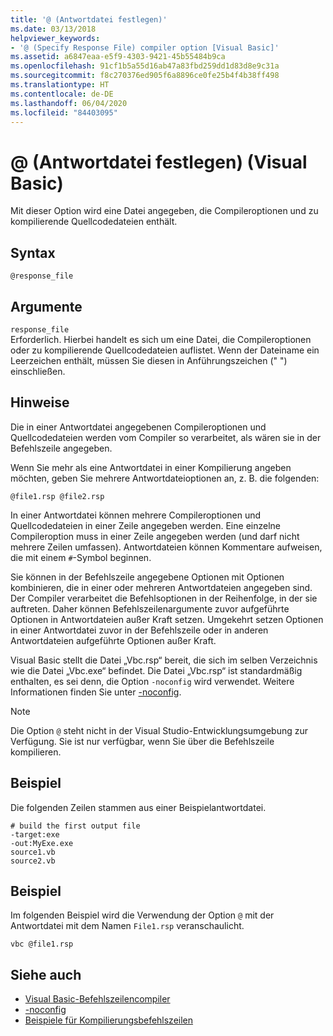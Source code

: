 ```yaml
---
title: '@ (Antwortdatei festlegen)'
ms.date: 03/13/2018
helpviewer_keywords:
- '@ (Specify Response File) compiler option [Visual Basic]'
ms.assetid: a6847eaa-e5f9-4303-9421-45b55484b9ca
ms.openlocfilehash: 91cf1b5a55d16ab47a83fbd259dd1d83d8e9c31a
ms.sourcegitcommit: f8c270376ed905f6a8896ce0fe25b4f4b38ff498
ms.translationtype: HT
ms.contentlocale: de-DE
ms.lasthandoff: 06/04/2020
ms.locfileid: "84403095"
---
```

# <a name="-specify-response-file-visual-basic"></a>@ (Antwortdatei festlegen) (Visual Basic)

Mit dieser Option wird eine Datei angegeben, die Compileroptionen und zu kompilierende Quellcodedateien enthält.

## <a name="syntax"></a>Syntax

```console
@response_file
```

## <a name="arguments"></a>Argumente

`response_file`  
Erforderlich. Hierbei handelt es sich um eine Datei, die Compileroptionen oder zu kompilierende Quellcodedateien auflistet. Wenn der Dateiname ein Leerzeichen enthält, müssen Sie diesen in Anführungszeichen (" ") einschließen.

## <a name="remarks"></a>Hinweise

Die in einer Antwortdatei angegebenen Compileroptionen und Quellcodedateien werden vom Compiler so verarbeitet, als wären sie in der Befehlszeile angegeben.

Wenn Sie mehr als eine Antwortdatei in einer Kompilierung angeben möchten, geben Sie mehrere Antwortdateioptionen an, z. B. die folgenden:

```console
@file1.rsp @file2.rsp
```

In einer Antwortdatei können mehrere Compileroptionen und Quellcodedateien in einer Zeile angegeben werden. Eine einzelne Compileroption muss in einer Zeile angegeben werden (und darf nicht mehrere Zeilen umfassen). Antwortdateien können Kommentare aufweisen, die mit einem `#`-Symbol beginnen.

Sie können in der Befehlszeile angegebene Optionen mit Optionen kombinieren, die in einer oder mehreren Antwortdateien angegeben sind. Der Compiler verarbeitet die Befehlsoptionen in der Reihenfolge, in der sie auftreten. Daher können Befehlszeilenargumente zuvor aufgeführte Optionen in Antwortdateien außer Kraft setzen. Umgekehrt setzen Optionen in einer Antwortdatei zuvor in der Befehlszeile oder in anderen Antwortdateien aufgeführte Optionen außer Kraft.

Visual Basic stellt die Datei „Vbc.rsp“ bereit, die sich im selben Verzeichnis wie die Datei „Vbc.exe“ befindet. Die Datei „Vbc.rsp“ ist standardmäßig enthalten, es sei denn, die Option `-noconfig` wird verwendet. Weitere Informationen finden Sie unter [-noconfig](noconfig.md).

> [!NOTE]
> Die Option `@` steht nicht in der Visual Studio-Entwicklungsumgebung zur Verfügung. Sie ist nur verfügbar, wenn Sie über die Befehlszeile kompilieren.

## <a name="example"></a>Beispiel

Die folgenden Zeilen stammen aus einer Beispielantwortdatei.

```console
# build the first output file
-target:exe
-out:MyExe.exe
source1.vb
source2.vb
```

## <a name="example"></a>Beispiel

Im folgenden Beispiel wird die Verwendung der Option `@` mit der Antwortdatei mit dem Namen `File1.rsp` veranschaulicht.

```console
vbc @file1.rsp
```

## <a name="see-also"></a>Siehe auch

- [Visual Basic-Befehlszeilencompiler](index.md)
- [-noconfig](noconfig.md)
- [Beispiele für Kompilierungsbefehlszeilen](sample-compilation-command-lines.md)
